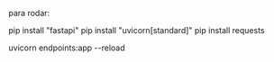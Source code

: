 para rodar:

pip install "fastapi"
pip install "uvicorn[standard]"
pip install requests

uvicorn endpoints:app --reload